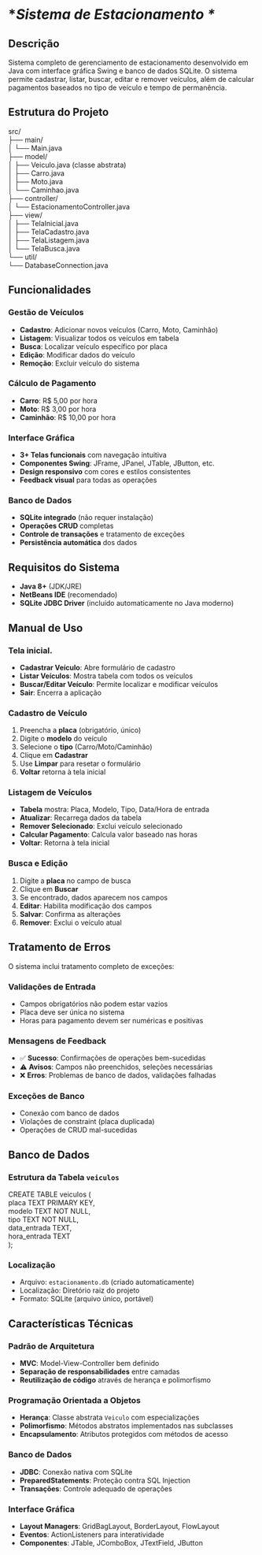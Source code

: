 # **Sistema de Estacionamento \**

## **Descrição**

Sistema completo de gerenciamento de estacionamento desenvolvido em Java com interface gráfica Swing e banco de dados SQLite. O sistema permite cadastrar, listar, buscar, editar e remover veículos, além de calcular pagamentos baseados no tipo de veículo e tempo de permanência.

## **Estrutura do Projeto**

src/  
├── main/  
│   └── Main.java  
├── model/  
│   ├── Veiculo.java (classe abstrata)  
│   ├── Carro.java  
│   ├── Moto.java  
│   └── Caminhao.java  
├── controller/  
│   └── EstacionamentoController.java  
├── view/  
│   ├── TelaInicial.java  
│   ├── TelaCadastro.java  
│   ├── TelaListagem.java  
│   └── TelaBusca.java  
└── util/  
    └── DatabaseConnection.java

## **Funcionalidades**

###  **Gestão de Veículos**

* **Cadastro**: Adicionar novos veículos (Carro, Moto, Caminhão)  
* **Listagem**: Visualizar todos os veículos em tabela  
* **Busca**: Localizar veículo específico por placa  
* **Edição**: Modificar dados do veículo  
* **Remoção**: Excluir veículo do sistema

### **Cálculo de Pagamento**

* **Carro**: R$ 5,00 por hora  
* **Moto**: R$ 3,00 por hora  
* **Caminhão**: R$ 10,00 por hora

###  **Interface Gráfica**

* **3+ Telas funcionais** com navegação intuitiva  
* **Componentes Swing**: JFrame, JPanel, JTable, JButton, etc.  
* **Design responsivo** com cores e estilos consistentes  
* **Feedback visual** para todas as operações

###  **Banco de Dados**

* **SQLite integrado** (não requer instalação)  
* **Operações CRUD** completas  
* **Controle de transações** e tratamento de exceções  
* **Persistência automática** dos dados

## **Requisitos do Sistema**

* **Java 8+** (JDK/JRE)  
* **NetBeans IDE** (recomendado)  
* **SQLite JDBC Driver** (incluído automaticamente no Java moderno)

## **Manual de Uso**

### **Tela inicial.**

* **Cadastrar Veículo**: Abre formulário de cadastro  
* **Listar Veículos**: Mostra tabela com todos os veículos  
* **Buscar/Editar Veículo**: Permite localizar e modificar veículos  
* **Sair**: Encerra a aplicação

### **Cadastro de Veículo**

1. Preencha a **placa** (obrigatório, único)  
2. Digite o **modelo** do veículo  
3. Selecione o **tipo** (Carro/Moto/Caminhão)  
4. Clique em **Cadastrar**  
5. Use **Limpar** para resetar o formulário  
6. **Voltar** retorna à tela inicial

### **Listagem de Veículos**

* **Tabela** mostra: Placa, Modelo, Tipo, Data/Hora de entrada  
* **Atualizar**: Recarrega dados da tabela  
* **Remover Selecionado**: Exclui veículo selecionado  
* **Calcular Pagamento**: Calcula valor baseado nas horas  
* **Voltar**: Retorna à tela inicial

### **Busca e Edição**

1. Digite a **placa** no campo de busca  
2. Clique em **Buscar**  
3. Se encontrado, dados aparecem nos campos  
4. **Editar**: Habilita modificação dos campos  
5. **Salvar**: Confirma as alterações  
6. **Remover**: Exclui o veículo atual

## **Tratamento de Erros**

O sistema inclui tratamento completo de exceções:

### **Validações de Entrada**

* Campos obrigatórios não podem estar vazios  
* Placa deve ser única no sistema  
* Horas para pagamento devem ser numéricas e positivas

### **Mensagens de Feedback**

* ✅ **Sucesso**: Confirmações de operações bem-sucedidas  
* ⚠️ **Avisos**: Campos não preenchidos, seleções necessárias  
* ❌ **Erros**: Problemas de banco de dados, validações falhadas

### **Exceções de Banco**

* Conexão com banco de dados  
* Violações de constraint (placa duplicada)  
* Operações de CRUD mal-sucedidas

## **Banco de Dados**

### **Estrutura da Tabela `veiculos`**

CREATE TABLE veiculos (  
    placa TEXT PRIMARY KEY,  
    modelo TEXT NOT NULL,  
    tipo TEXT NOT NULL,  
    data\_entrada TEXT,  
    hora\_entrada TEXT  
);

### **Localização**

* Arquivo: `estacionamento.db` (criado automaticamente)  
* Localização: Diretório raiz do projeto  
* Formato: SQLite (arquivo único, portável)

## **Características Técnicas**

### **Padrão de Arquitetura**

* **MVC**: Model-View-Controller bem definido  
* **Separação de responsabilidades** entre camadas  
* **Reutilização de código** através de herança e polimorfismo

### **Programação Orientada a Objetos**

* **Herança**: Classe abstrata `Veiculo` com especializações  
* **Polimorfismo**: Métodos abstratos implementados nas subclasses  
* **Encapsulamento**: Atributos protegidos com métodos de acesso

### **Banco de Dados**

* **JDBC**: Conexão nativa com SQLite  
* **PreparedStatements**: Proteção contra SQL Injection  
* **Transações**: Controle adequado de operações

### **Interface Gráfica**

* **Layout Managers**: GridBagLayout, BorderLayout, FlowLayout  
* **Eventos**: ActionListeners para interatividade  
* **Componentes**: JTable, JComboBox, JTextField, JButton

